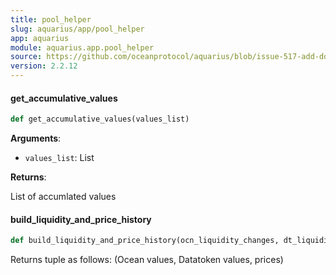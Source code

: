 ```yaml
---
title: pool_helper
slug: aquarius/app/pool_helper
app: aquarius
module: aquarius.app.pool_helper
source: https://github.com/oceanprotocol/aquarius/blob/issue-517-add-docstrings/aquarius/app/pool_helper.py
version: 2.2.12
---
```

#### get\_accumulative\_values

```python
def get_accumulative_values(values_list)
```

**Arguments**:

- `values_list`: List

**Returns**:

List of accumlated values

#### build\_liquidity\_and\_price\_history

```python
def build_liquidity_and_price_history(ocn_liquidity_changes, dt_liquidity_changes, ocn_weight, dt_weight, swap_fee)
```

Returns tuple as follows: (Ocean values, Datatoken values, prices)

